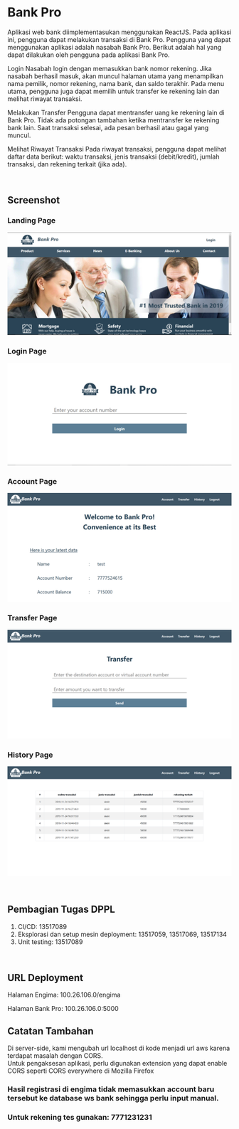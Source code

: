 # Bank Pro

Aplikasi web bank diimplementasukan menggunakan ReactJS. Pada aplikasi ini, pengguna dapat melakukan transaksi di Bank Pro. Pengguna yang dapat menggunakan aplikasi adalah nasabah Bank Pro. Berikut adalah hal yang dapat dilakukan oleh pengguna pada aplikasi Bank Pro.

Login
Nasabah login dengan memasukkan bank nomor rekening. Jika nasabah berhasil masuk, akan muncul halaman utama yang menampilkan nama pemilik, nomor rekening, nama bank, dan saldo terakhir. Pada menu utama, pengguna juga dapat memilih untuk transfer ke rekening lain dan melihat riwayat transaksi.

Melakukan Transfer
Pengguna dapat mentransfer uang ke rekening lain di Bank Pro. Tidak ada potongan tambahan ketika mentransfer ke rekening bank lain. Saat transaksi selesai, ada pesan berhasil atau gagal yang muncul.

Melihat Riwayat Transaksi
Pada riwayat transaksi, pengguna dapat melihat daftar data berikut: waktu transaksi, jenis transaksi (debit/kredit), jumlah transaksi, dan rekening terkait (jika ada).

</br>

## Screenshot

### Landing Page
![landing-page](src/screenshot/home.PNG)

### Login Page
![login-page](src/screenshot/login.PNG)

### Account Page
![account-page](src/screenshot/account.PNG)

### Transfer Page
![transfer-page](src/screenshot/transfer.PNG)

### History Page
![history-page](src/screenshot/history.PNG)

</br>

## Pembagian Tugas DPPL
1. CI/CD: 13517089
2. Eksplorasi dan setup mesin deployment: 13517059, 13517069, 13517134
3. Unit testing: 13517089

</br>

## URL Deployment
Halaman Engima: 100.26.106.0/engima

Halaman Bank Pro: 100.26.106.0:5000

## Catatan Tambahan
Di server-side, kami mengubah url localhost di kode menjadi url aws karena terdapat masalah dengan CORS. 
<br>
Untuk pengaksesan aplikasi, perlu digunakan extension yang dapat enable CORS seperti CORS everywhere di Mozilla Firefox
<br>
### Hasil registrasi di engima tidak memasukkan account baru tersebut ke database ws bank sehingga perlu input manual.
### Untuk rekening tes gunakan: 7771231231